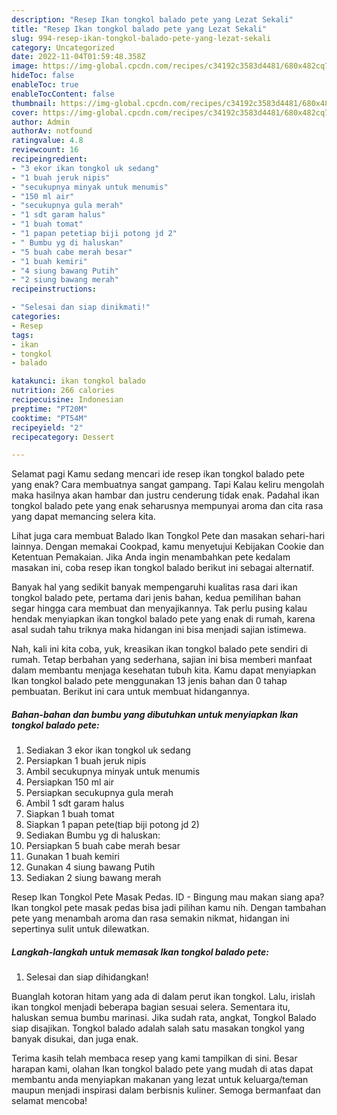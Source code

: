 ```yaml
---
description: "Resep Ikan tongkol balado pete yang Lezat Sekali"
title: "Resep Ikan tongkol balado pete yang Lezat Sekali"
slug: 994-resep-ikan-tongkol-balado-pete-yang-lezat-sekali
category: Uncategorized
date: 2022-11-04T01:59:48.358Z
image: https://img-global.cpcdn.com/recipes/c34192c3583d4481/680x482cq70/ikan-tongkol-balado-pete-foto-resep-utama.jpg
hideToc: false
enableToc: true
enableTocContent: false
thumbnail: https://img-global.cpcdn.com/recipes/c34192c3583d4481/680x482cq70/ikan-tongkol-balado-pete-foto-resep-utama.jpg
cover: https://img-global.cpcdn.com/recipes/c34192c3583d4481/680x482cq70/ikan-tongkol-balado-pete-foto-resep-utama.jpg
author: Admin
authorAv: notfound
ratingvalue: 4.8
reviewcount: 16
recipeingredient:
- "3 ekor ikan tongkol uk sedang"
- "1 buah jeruk nipis"
- "secukupnya minyak untuk menumis"
- "150 ml air"
- "secukupnya gula merah"
- "1 sdt garam halus"
- "1 buah tomat"
- "1 papan petetiap biji potong jd 2"
- " Bumbu yg di haluskan"
- "5 buah cabe merah besar"
- "1 buah kemiri"
- "4 siung bawang Putih"
- "2 siung bawang merah"
recipeinstructions:

- "Selesai dan siap dinikmati!"
categories:
- Resep
tags:
- ikan
- tongkol
- balado

katakunci: ikan tongkol balado 
nutrition: 266 calories
recipecuisine: Indonesian
preptime: "PT20M"
cooktime: "PT54M"
recipeyield: "2"
recipecategory: Dessert

---
```



Selamat pagi Kamu sedang mencari ide resep ikan tongkol balado pete yang enak? Cara membuatnya sangat gampang. Tapi Kalau keliru mengolah maka hasilnya akan hambar dan justru cenderung tidak enak. Padahal ikan tongkol balado pete yang enak seharusnya mempunyai aroma dan cita rasa yang dapat memancing selera kita.


Lihat juga cara membuat Balado Ikan Tongkol Pete dan masakan sehari-hari lainnya. Dengan memakai Cookpad, kamu menyetujui Kebijakan Cookie dan Ketentuan Pemakaian. Jika Anda ingin menambahkan pete kedalam masakan ini, coba resep ikan tongkol balado berikut ini sebagai alternatif.

Banyak hal yang sedikit banyak mempengaruhi kualitas rasa dari ikan tongkol balado pete, pertama dari jenis bahan, kedua pemilihan bahan segar hingga cara membuat dan menyajikannya. Tak perlu pusing kalau hendak menyiapkan ikan tongkol balado pete yang enak di rumah, karena asal sudah tahu triknya maka hidangan ini bisa menjadi sajian istimewa.


Nah, kali ini kita coba, yuk, kreasikan ikan tongkol balado pete sendiri di rumah. Tetap berbahan yang sederhana, sajian ini bisa memberi manfaat dalam membantu menjaga kesehatan tubuh kita. Kamu dapat menyiapkan Ikan tongkol balado pete menggunakan 13 jenis bahan dan 0 tahap pembuatan. Berikut ini cara untuk membuat hidangannya.

<!--inarticleads1-->

##### Bahan-bahan dan bumbu yang dibutuhkan untuk menyiapkan Ikan tongkol balado pete:

1. Sediakan 3 ekor ikan tongkol uk sedang
1. Persiapkan 1 buah jeruk nipis
1. Ambil secukupnya minyak untuk menumis
1. Persiapkan 150 ml air
1. Persiapkan secukupnya gula merah
1. Ambil 1 sdt garam halus
1. Siapkan 1 buah tomat
1. Siapkan 1 papan pete(tiap biji potong jd 2)
1. Sediakan  Bumbu yg di haluskan:
1. Persiapkan 5 buah cabe merah besar
1. Gunakan 1 buah kemiri
1. Gunakan 4 siung bawang Putih
1. Sediakan 2 siung bawang merah


Resep Ikan Tongkol Pete Masak Pedas. ID - Bingung mau makan siang apa? Ikan tongkol pete masak pedas bisa jadi pilihan kamu nih. Dengan tambahan pete yang menambah aroma dan rasa semakin nikmat, hidangan ini sepertinya sulit untuk dilewatkan. 

<!--inarticleads2-->

##### Langkah-langkah untuk memasak Ikan tongkol balado pete:


1. Selesai dan siap dihidangkan!

Buanglah kotoran hitam yang ada di dalam perut ikan tongkol. Lalu, irislah ikan tongkol menjadi beberapa bagian sesuai selera. Sementara itu, haluskan semua bumbu marinasi. Jika sudah rata, angkat, Tongkol Balado siap disajikan. Tongkol balado adalah salah satu masakan tongkol yang banyak disukai, dan juga enak. 

Terima kasih telah membaca resep yang kami tampilkan di sini. Besar harapan kami, olahan Ikan tongkol balado pete yang mudah di atas dapat membantu anda menyiapkan makanan yang lezat untuk keluarga/teman maupun menjadi inspirasi dalam berbisnis kuliner. Semoga bermanfaat dan selamat mencoba!
